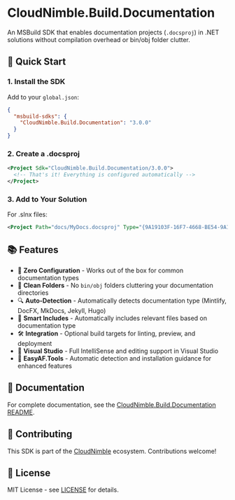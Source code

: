 # CloudNimble.Build.Documentation

An MSBuild SDK that enables documentation projects (`.docsproj`) in .NET solutions without compilation overhead or bin/obj folder clutter.

## 🚀 Quick Start

### 1. Install the SDK

Add to your `global.json`:

```json
{
  "msbuild-sdks": {
    "CloudNimble.Build.Documentation": "3.0.0"
  }
}
```

### 2. Create a .docsproj

```xml
<Project Sdk="CloudNimble.Build.Documentation/3.0.0">
  <!-- That's it! Everything is configured automatically -->
</Project>
```

### 3. Add to Your Solution

For .slnx files:
```xml
<Project Path="docs/MyDocs.docsproj" Type="{9A19103F-16F7-4668-BE54-9A1E7A4F7556}" projectTypeName="SharedProject" />
```

## 📚 Features

- 🚀 **Zero Configuration** - Works out of the box for common documentation types
- 📁 **Clean Folders** - No `bin/obj` folders cluttering your documentation directories  
- 🔍 **Auto-Detection** - Automatically detects documentation type (Mintlify, DocFX, MkDocs, Jekyll, Hugo)
- 📝 **Smart Includes** - Automatically includes relevant files based on documentation type
- 🛠️ **Integration** - Optional build targets for linting, preview, and deployment
- 🎯 **Visual Studio** - Full IntelliSense and editing support in Visual Studio
- 🔧 **EasyAF.Tools** - Automatic detection and installation guidance for enhanced features

## 📖 Documentation

For complete documentation, see the [CloudNimble.Build.Documentation README](CloudNimble.Build.Documentation/README.md).

## 🤝 Contributing

This SDK is part of the [CloudNimble](https://github.com/CloudNimble) ecosystem. Contributions welcome!

## 📄 License

MIT License - see [LICENSE](LICENSE) for details.